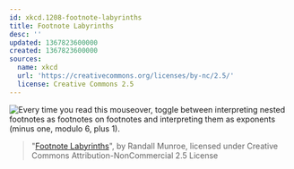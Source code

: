 ```yaml
---
id: xkcd.1208-footnote-labyrinths
title: Footnote Labyrinths
desc: ''
updated: 1367823600000
created: 1367823600000
sources:
  name: xkcd
  url: 'https://creativecommons.org/licenses/by-nc/2.5/'
  license: Creative Commons 2.5
---
```

![Every time you read this mouseover, toggle between interpreting nested footnotes as footnotes on footnotes and interpreting them as exponents (minus one, modulo 6, plus 1).](https://imgs.xkcd.com/comics/footnote_labyrinths.png)
> "[Footnote Labyrinths](https://xkcd.com/1208/)", by Randall Munroe, licensed under Creative Commons Attribution-NonCommercial 2.5 License
